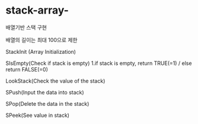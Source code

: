 # stack-array-
배열기반 스택 구현

배열의 길이는 최대 100으로 제한

StackInit (Array Initialization)

SIsEmpty(Check if stack is empty)
  1.if stack is empty, return TRUE(=1) / else return FALSE(=0)
 
LookStack(Check the value of the stack)
 
SPush(Input the data into stack)

SPop(Delete the data in the stack)

SPeek(See value in stack)
